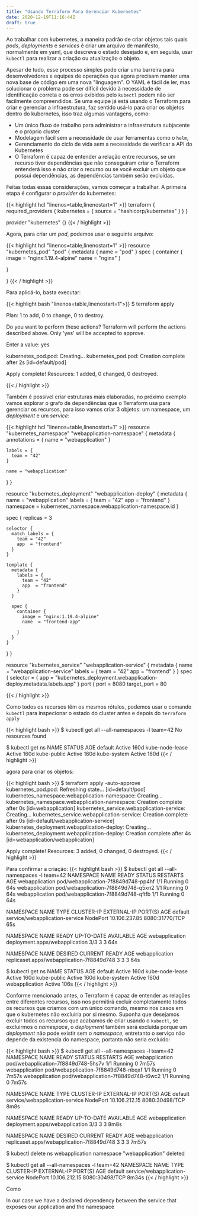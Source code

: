 ```yaml
---
title: "Usando Terraform Para Gerenciar Kubernetes"
date: 2020-12-19T11:16:44Z
draft: true
---
```

Ao trabalhar com kubernetes, a maneira padrão de criar objetos tais quais *pods*, *deployments* e *services* é criar um arquivo de manifesto, normalmente em yaml, que descreva o estado desejado e, em seguida, usar ```kubectl``` para realizar a criação ou atualização o objeto.

Apesar de tudo, esse processo simples pode criar uma barreira para desenvolvedores e equipes de operações que agora precisam manter uma nova base de código em uma nova "linguagem". O YAML é fácil de ler, mas solucionar o problema pode ser difícil devido à necessidade de identificação correta e os erros exibidos pelo ```kubectl``` podem não ser facilmente compreendidos.
Se uma equipe já está usando o Terraform para criar e gerenciar a infraestrutura, faz sentido usá-lo para criar os objetos dentro do kubernetes, isso traz algumas vantagens, como:

- Um único fluxo de trabalho para administrar a infraestrutura subjacente e o próprio cluster
- Modelagem fácil sem a necessidade de usar ferramentas como o ``helm``,
- Gerenciamento do ciclo de vida sem a necessidade de verificar a API do Kubernetes
- O Terraform é capaz de entender a relação entre recursos, se um recurso tiver dependências que não conseguiram criar o Terraform entenderá isso e não criar o recurso ou se você excluir um objeto que possui dependências, as dependências também serão excluídas.

Feitas todas essas considerações, vamos começar a trabalhar. A primeira etapa é configurar o *provider* do kubernetes:

{{< highlight hcl "linenos=table,linenostart=1" >}}
terraform {
  required_providers {
    kubernetes = {
      source = "hashicorp/kubernetes"
    }
  }
}

provider "kubernetes" {}
{{< / highlight >}}

Agora, para criar um *pod*, podemos usar o seguinte arquivo:

{{< highlight hcl "linenos=table,linenostart=1" >}}
resource "kubernetes_pod" "pod" {
  metadata {
    name = "pod"
  }
  spec {
    container {
      image = "nginx:1.19.4-alpine"
      name  = "nginx"
    }

  }

}
{{< / highlight >}}

Para aplicá-lo, basta executar:

{{< highlight bash "linenos=table,linenostart=1">}}
$ terraform apply

Plan: 1 to add, 0 to change, 0 to destroy.

Do you want to perform these actions?
  Terraform will perform the actions described above.
  Only 'yes' will be accepted to approve.

  Enter a value: yes

kubernetes_pod.pod: Creating...
kubernetes_pod.pod: Creation complete after 2s [id=default/pod]

Apply complete! Resources: 1 added, 0 changed, 0 destroyed.

{{< / highlight >}}

Também é possível criar estruturas mais elaboradas, no próximo exemplo vamos explorar o grafo de dependências que o Terraform usa para gerenciar os recursos, para isso vamos criar 3 objetos: um namespace, um *deployment* e um *service*:

{{< highlight hcl "linenos=table,linenostart=1" >}}
resource "kubernetes_namespace" "webapplication-namespace" {
  metadata {
    annotations = {
      name = "webapplication"
    }

    labels = {
      team = "42"
    }

    name = "webapplication"
  }
}

resource "kubernetes_deployment" "webapplication-deploy" {
  metadata {
    name = "webapplication"
    labels = {
      team = "42"
      app  = "frontend"
    }
    namespace = kubernetes_namespace.webapplication-namespace.id
  }

  spec {
    replicas = 3

    selector {
      match_labels = {
        team = "42"
        app  = "frontend"
      }
    }

    template {
      metadata {
        labels = {
          team = "42"
          app  = "frontend"
        }
      }

      spec {
        container {
          image = "nginx:1.19.4-alpine"
          name  = "frontend-app"

        }
      }
    }
  }
}

resource "kubernetes_service" "webapplication-service" {
  metadata {
    name = "webapplication-service"
    labels = {
      team = "42"
      app  = "frontend"
    }
  }
  spec {
    selector = {
      app = "kubernetes_deployment.webapplication-deploy.metadata.labels.app"
    }
    port {
      port        = 8080
      target_port = 80

{{< / highlight >}}

Como todos os recursos têm os mesmos rótulos, podemos usar o comando ```kubectl``` para inspecionar o estado do cluster antes e depois do ``terraform apply``

{{< highlight bash >}}
$ kubectl get all --all-namespaces -l team=42
No resources found

$ kubectl get ns
NAME              STATUS   AGE
default           Active   160d
kube-node-lease   Active   160d
kube-public       Active   160d
kube-system       Active   160d
{{< / highlight >}}

agora para criar os objetos:

{{< highlight bash >}}
$ terraform apply -auto-approve
kubernetes_pod.pod: Refreshing state... [id=default/pod]
kubernetes_namespace.webapplication-namespace: Creating...
kubernetes_namespace.webapplication-namespace: Creation complete after 0s [id=webapplication]
kubernetes_service.webapplication-service: Creating...
kubernetes_service.webapplication-service: Creation complete after 0s [id=default/webapplication-service]
kubernetes_deployment.webapplication-deploy: Creating...
kubernetes_deployment.webapplication-deploy: Creation complete after 4s [id=webapplication/webapplication]

Apply complete! Resources: 3 added, 0 changed, 0 destroyed.
{{< / highlight >}}

Para confirmar a criação:
{{< highlight bash >}}
$ kubectl get all --all-namespaces -l team=42
NAMESPACE        NAME                                  READY   STATUS    RESTARTS   AGE
webapplication   pod/webapplication-7f8849d748-pp4hf   1/1     Running   0          64s
webapplication   pod/webapplication-7f8849d748-q5xn2   1/1     Running   0          64s
webapplication   pod/webapplication-7f8849d748-qftfb   1/1     Running   0          64s

NAMESPACE   NAME                             TYPE       CLUSTER-IP      EXTERNAL-IP   PORT(S)          AGE
default     service/webapplication-service   NodePort   10.106.237.85   <none>        8080:31770/TCP   65s

NAMESPACE        NAME                             READY   UP-TO-DATE   AVAILABLE   AGE
webapplication   deployment.apps/webapplication   3/3     3            3           64s

NAMESPACE        NAME                                        DESIRED   CURRENT   READY   AGE
webapplication   replicaset.apps/webapplication-7f8849d748   3         3         3       64s

$ kubectl get ns
NAME              STATUS   AGE
default           Active   160d
kube-node-lease   Active   160d
kube-public       Active   160d
kube-system       Active   160d
webapplication    Active   106s
{{< / highlight >}}

Conforme mencionado antes, o Terraform é capaz de entender as relações entre diferentes recursos, isso nos permitirá excluir completamente todos os recursos que criamos com um único comando, mesmo nos casos em que o kubernetes não excluiria por si mesmo.
Suponha que desejamos excluir todos os recursos que acabamos de criar usando o  ``kubectl``, se excluirmos o *namespace*, o *deployment* também será excluída porque um *deployment* não pode existir sem o *namespace*, entretanto o serviço não depende da existencia do namespace, portanto não seria excluído:

{{< highlight bash >}}
$ kubectl get all --all-namespaces -l team=42
NAMESPACE        NAME                                  READY   STATUS    RESTARTS   AGE
webapplication   pod/webapplication-7f8849d748-5hs7v   1/1     Running   0          7m57s
webapplication   pod/webapplication-7f8849d748-nbqxf   1/1     Running   0          7m57s
webapplication   pod/webapplication-7f8849d748-t6wc2   1/1     Running   0          7m57s

NAMESPACE   NAME                             TYPE       CLUSTER-IP      EXTERNAL-IP   PORT(S)          AGE
default     service/webapplication-service   NodePort   10.106.212.15   <none>        8080:30498/TCP   8m8s

NAMESPACE        NAME                             READY   UP-TO-DATE   AVAILABLE   AGE
webapplication   deployment.apps/webapplication   3/3     3            3           8m8s

NAMESPACE        NAME                                        DESIRED   CURRENT   READY   AGE
webapplication   replicaset.apps/webapplication-7f8849d748   3         3         3       7m57s

$ kubectl delete ns webapplication
namespace "webapplication" deleted

$ kubectl get all --all-namespaces -l team=42
NAMESPACE   NAME                             TYPE       CLUSTER-IP      EXTERNAL-IP   PORT(S)          AGE
default     service/webapplication-service   NodePort   10.106.212.15   <none>        8080:30498/TCP   8m34s
{{< / highlight >}}

Como

In our case we have a declared dependency between the service that exposes our application and the namespace
